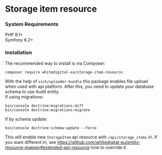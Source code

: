 # Storage item resource

### System Requirements
PHP 8.1+  
Symfony 6.2+

### Installation
The recommended way to install is via Composer:

```shell
composer require whitedigital-eu/storage-item-resource
```

With the help of `vich/uploader-bundle` this package enables file upload when used with api platform.
After this, you need to update your database schema to use Audit entity.  
If using migrations:
```shell
bin/console doctrine:migrations:diff
bin/console doctrine:migrations:migrate
```
If by schema update:
```shell
bin/console doctrine:schema:update --force
``` 
This will enable new `StorageItem` api resource with `/api/storage_items` iri. If you want different iri, see
https://github.com/whitedigital-eu/entity-resource-mapper#extended-api-resource how to override it.
